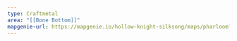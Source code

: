 ```yaml
---
type: Craftmetal
area: "[[Bone Bottom]]"
mapgenie-url: https://mapgenie.io/hollow-knight-silksong/maps/pharloom?locationIds=477838
---
```

